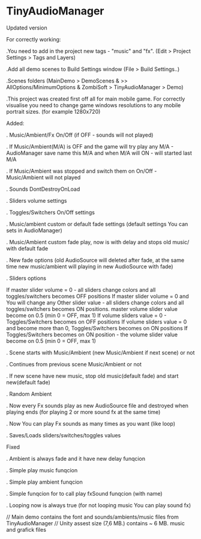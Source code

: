 # TinyAudioManager
Updated version

For correctly working:

.You need to add in the project new tags - "music" and "fx". (Edit > Project Settings > Tags and Layers)

.Add all demo scenes to Build Settings window (File > Build Settings..)

.Scenes folders (MainDemo > DemoScenes & >> AllOptions/MinimumOptions & ZombiSoft > TinyAudioManager > Demo)

.This project was created first off all for main mobile game. For correctly visualise you need to change game windows resolutions to any mobile portrait sizes. (for example 1280x720)

Added:

. Music/Ambient/Fx On/Off (if OFF - sounds will not played)

. If Music/Ambient(M/A) is OFF and the game will try play any M/A - AudioManager save name this M/A and when M/A will ON - will started last M/A

. If Music/Ambient was stopped and switch them on On/Off - Music/Ambient will not played

. Sounds DontDestroyOnLoad

. Sliders volume settings

. Toggles/Switchers On/Off settings

. Music/ambient custom or default fade settings (default settings You can sets in AudioManager)

. Music/Ambient custom fade play, now is with delay and stops old music/ with default fade

. New fade options (old AudioSource will deleted after fade, at the same time new music/ambient will playing in new AudioSource with fade)

. Sliders options

If master slider volume = 0 - all sliders change colors and all toggles/switchers becomes OFF positions
If master slider volume = 0 and You will change any Other slider value - all sliders change colors and all toggles/switchers becomes ON positions. master volume slider value become on 0.5 (min 0 = OFF, max 1)
If volume sliders value = 0 - Toggles/Switchers becomes on OFF positions
If volume sliders value = 0 and become more than 0, Toggles/Switchers becomes on ON positions
If Toggles/Switchers becomes on ON position - the volume slider value become on 0.5 (min 0 = OFF, max 1)

. Scene starts with Music/Ambient (new Music/Ambient if next scene) or not

. Continues from previous scene Music/Ambient or not

. If new scene have new music, stop old music(default fade) and start new(default fade)

. Random Ambient

. Now every Fx sounds play as new AudioSource file and destroyed when playing ends (for playing 2 or more sound fx at the same time)

. Now You can play Fx sounds as many times as you want (like loop)

. Saves/Loads sliders/switches/toggles values

Fixed

. Ambient is always fade and it have new delay funqcion

. Simple play music funqcion

. Simple play ambient funqcion

. Simple funqcion for to call play fxSound funqcion (with name)

. Looping now is always true (for not looping music You can play sound fx)



// Main demo contains the font and sounds/ambients/music files from TinyAudioManager
// Unity assest size (7,6 MB.) contains ~ 6 MB. music and grafick files
